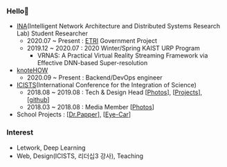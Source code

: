### Hello👋
- [INA](http://ina.kaist.ac.kr/new_home/index.html)(Intelligent Network Architecture and Distributed Systems Research Lab) Student Researcher
  - 2020.07 ~ Present : [ETRI](https://www.etri.re.kr/intro.html) Government Project
  - 2019.12 ~ 2020.07 : 2020 Winter/Spring KAIST URP Program
    - VRNAS: A Practical Virtual Reality Streaming Framework via Effective DNN-based Super-resolution
- [knoteHOW](https://knotehow.com) 
  - 2020.09 ~ Present : Backend/DevOps engineer
- [ICISTS](http://www.icists.org/)(International Conference for the Integration of Science)
  - 2018.08 ~ 2019.08 : Tech & Design Head [[Photos](http://www.icists.org/2019)], [[Projects](https://docs.google.com/presentation/d/1N4rhKIhlKTXXitN0S_-J4TYuYETpGRzY79fnSniKw_o/edit?usp=sharing)], [[github](https://github.com/icists)]
  - 2018.03 ~ 2018.08 : Media Member [[Photos](http://www.icists.org/2018)]
- School Projects : [[Dr.Papper](https://github.com/bonjune/dr-papper)], [[Eye-Car](https://github.com/TheStarkor/Eye-Car)]

### Interest
- Letwork, Deep Learning
- Web, Design(ICISTS, 리더십3 강사), Teaching
